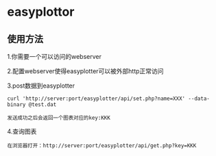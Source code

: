 # easyplottor

## 使用方法

1.你需要一个可以访问的webserver

2.配置webserver使得easyplotter可以被外部http正常访问

3.post数据到easyplotter

    curl 'http://server:port/easyplotter/api/set.php?name=XXX' --data-binary @test.dat

    发送成功之后会返回一个图表对应的key:KKK

4.查询图表

    在浏览器打开：http://server:port/easyplotter/api/get.php?key=KKK


